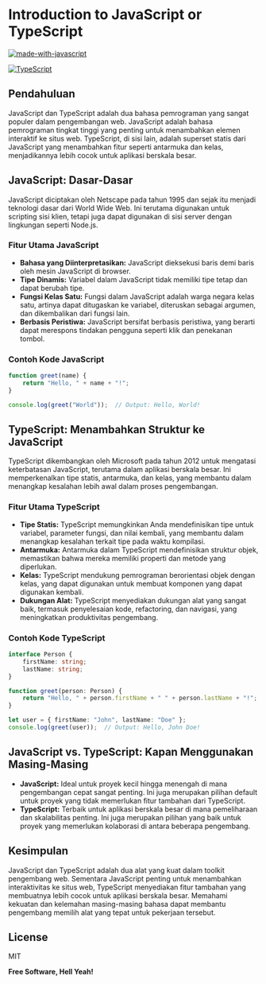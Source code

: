 # Introduction to JavaScript or TypeScript

[![made-with-javascript](https://img.shields.io/badge/Made%20with-JavaScript-1f425f.svg)](https://www.javascript.com)

[![TypeScript](https://badgen.net/badge/icon/typescript?icon=typescript&label)](https://typescriptlang.org)

## Pendahuluan
JavaScript dan TypeScript adalah dua bahasa pemrograman yang sangat populer dalam pengembangan web. JavaScript adalah bahasa pemrograman tingkat tinggi yang penting untuk menambahkan elemen interaktif ke situs web. TypeScript, di sisi lain, adalah superset statis dari JavaScript yang menambahkan fitur seperti antarmuka dan kelas, menjadikannya lebih cocok untuk aplikasi berskala besar.

## JavaScript: Dasar-Dasar
JavaScript diciptakan oleh Netscape pada tahun 1995 dan sejak itu menjadi teknologi dasar dari World Wide Web. Ini terutama digunakan untuk scripting sisi klien, tetapi juga dapat digunakan di sisi server dengan lingkungan seperti Node.js.

### Fitur Utama JavaScript
- **Bahasa yang Diinterpretasikan:** JavaScript dieksekusi baris demi baris oleh mesin JavaScript di browser.
- **Tipe Dinamis:** Variabel dalam JavaScript tidak memiliki tipe tetap dan dapat berubah tipe.
- **Fungsi Kelas Satu:** Fungsi dalam JavaScript adalah warga negara kelas satu, artinya dapat ditugaskan ke variabel, diteruskan sebagai argumen, dan dikembalikan dari fungsi lain.
- **Berbasis Peristiwa:** JavaScript bersifat berbasis peristiwa, yang berarti dapat merespons tindakan pengguna seperti klik dan penekanan tombol.

### Contoh Kode JavaScript
```javascript
function greet(name) {
    return "Hello, " + name + "!";
}

console.log(greet("World"));  // Output: Hello, World!
```

## TypeScript: Menambahkan Struktur ke JavaScript

TypeScript dikembangkan oleh Microsoft pada tahun 2012 untuk mengatasi keterbatasan JavaScript, terutama dalam aplikasi berskala besar. Ini memperkenalkan tipe statis, antarmuka, dan kelas, yang membantu dalam menangkap kesalahan lebih awal dalam proses pengembangan.

### Fitur Utama TypeScript

- **Tipe Statis:** TypeScript memungkinkan Anda mendefinisikan tipe untuk variabel, parameter fungsi, dan nilai kembali, yang membantu dalam menangkap kesalahan terkait tipe pada waktu kompilasi.
- **Antarmuka:** Antarmuka dalam TypeScript mendefinisikan struktur objek, memastikan bahwa mereka memiliki properti dan metode yang diperlukan.
- **Kelas:** TypeScript mendukung pemrograman berorientasi objek dengan kelas, yang dapat digunakan untuk membuat komponen yang dapat digunakan kembali.
- **Dukungan Alat:** TypeScript menyediakan dukungan alat yang sangat baik, termasuk penyelesaian kode, refactoring, dan navigasi, yang meningkatkan produktivitas pengembang.

### Contoh Kode TypeScript

```typescript
interface Person {
    firstName: string;
    lastName: string;
}

function greet(person: Person) {
    return "Hello, " + person.firstName + " " + person.lastName + "!";
}

let user = { firstName: "John", lastName: "Doe" };
console.log(greet(user));  // Output: Hello, John Doe!
```

## JavaScript vs. TypeScript: Kapan Menggunakan Masing-Masing

- **JavaScript:** Ideal untuk proyek kecil hingga menengah di mana pengembangan cepat sangat penting. Ini juga merupakan pilihan default untuk proyek yang tidak memerlukan fitur tambahan dari TypeScript.
- **TypeScript:** Terbaik untuk aplikasi berskala besar di mana pemeliharaan dan skalabilitas penting. Ini juga merupakan pilihan yang baik untuk proyek yang memerlukan kolaborasi di antara beberapa pengembang.

## Kesimpulan

JavaScript dan TypeScript adalah dua alat yang kuat dalam toolkit pengembang web. Sementara JavaScript penting untuk menambahkan interaktivitas ke situs web, TypeScript menyediakan fitur tambahan yang membuatnya lebih cocok untuk aplikasi berskala besar. Memahami kekuatan dan kelemahan masing-masing bahasa dapat membantu pengembang memilih alat yang tepat untuk pekerjaan tersebut.

## License

MIT

**Free Software, Hell Yeah!**
